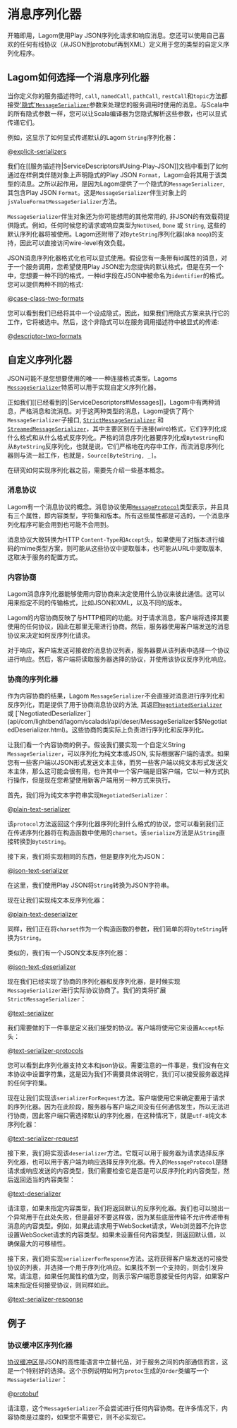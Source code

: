 # 消息序列化器

开箱即用，Lagom使用Play JSON序列化请求和响应消息。您还可以使用自己喜欢的任何有线协议（从JSON到protobuf再到XML）定义用于您的类型的自定义序列化程序。

## Lagom如何选择一个消息序列化器

当你定义你的服务描述符时,  `call`, `namedCall`, `pathCall`, `restCall`和`topic`方法都接受['隐式'](https://docs.scala-lang.org/zh-cn/tour/implicit-parameters.html)[`MessageSerializer`](api/com/lightbend/lagom/scaladsl/api/deser/MessageSerializer.html)参数来处理您的服务调用时使用的消息。与Scala中的所有隐式参数一样，您可以让Scala编译器为您隐式解析这些参数，也可以显式传递它们。

例如，这显示了如何显式传递默认的Lagom `String`序列化器：

@[explicit-serializers](code/MessageSerializers.scala)

我们在[[服务描述符|ServiceDescriptors#Using-Play-JSON]]文档中看到了如何通过在样例类伴随对象上声明隐式的Play JSON `Format`，Lagom会将其用于该类型的消息。之所以起作用，是因为Lagom提供了一个隐式的`MessageSerializer`, 其包含Play JSON `Format`。这是`MessageSerializer`伴生对象上的`jsValueFormatMessageSerializer`方法。

`MessageSerializer`伴生对象还为你可能想用的其他常用的, 非JSON的有效载荷提供隐式。例如，任何时候您的请求或响应类型为`NotUsed`, `Done` 或 `String`, 这些的默认序列化器将被使用。Lagom还附带了对`ByteString`序列化器(aka `noop`)的支持，因此可以直接访问wire-level有效负载。

JSON消息序列化器格式化也可以显式使用。假设您有一条带有id属性的消息，对于一个服务调用，您希望使用Play JSON宏为您提供的默认格式，但是在另一个中，您想要一种不同的格式，一种id字段在JSON中被命名为`identifier`的格式。您可以提供两种不同的格式:

@[case-class-two-formats](code/MessageSerializers.scala)

您可以看到我们已经将其中一个设成隐式，因此，如果我们用隐式方案来执行它的工作，它将被选中。然后，这个非隐式可以在服务调用描述符中被显式的传递:

@[descriptor-two-formats](code/MessageSerializers.scala)

## 自定义序列化器

JSON可能不是您想要使用的唯一一种连接格式类型。Lagoms [`MessageSerializer`](api/com/lightbend/lagom/scaladsl/api/deser/MessageSerializer.html)特质可以用于实现自定义序列化器。

正如我们[[已经看到的|ServiceDescriptors#Messages]]，Lagom中有两种消息，严格消息和流消息。对于这两种类型的消息，Lagom提供了两个`MessageSerializer`子接口, [`StrictMessageSerializer`](api/com/lightbend/lagom/scaladsl/api/deser/StrictMessageSerializer.html) 和 [`StreamedMessageSerializer`](api/com/lightbend/lagom/scaladsl/api/deser/StreamedMessageSerializer.html)，其中主要区别在于连接(wire)格式，它们序列化成什么格式和从什么格式反序列化。严格的消息序列化器要序列化成`ByteString`和从`ByteString`反序列化，也就是说，它们严格地在内存中工作，而流消息序列化器则与流一起工作，也就是，`Source[ByteString, _]`。

在研究如何实现序列化器之前，需要先介绍一些基本概念。

### 消息协议

Lagom有一个消息协议的概念。消息协议使用[`MessageProtocol`](api/com/lightbend/lagom/scaladsl/api/transport/MessageProtocol.html)类型表示，并且具有三个属性，即内容类型，字符集和版本。所有这些属性都是可选的，一个消息序列化程序可能会用到也可能不会用到。

消息协议大致转换为HTTP `Content-Type`和`Accept`头，如果使用了对版本进行编码的mime类型方案，则可能从这些协议中提取版本，也可能从URL中提取版本, 这取决于服务的配置方式。

### 内容协商

Lagom消息序列化器能够使用内容协商来决定使用什么协议来彼此通信。这可以用来指定不同的传输格式，比如JSON和XML，以及不同的版本。

Lagom的内容协商反映了与HTTP相同的功能。对于请求消息，客户端将选择其要使用的任何协议，因此在那里无需进行协商。然后，服务器使用客户端发送的消息协议来决定如何反序列化请求。

对于响应，客户端发送可接收的消息协议列表，服务器要从该列表中选择一个协议进行响应。然后，客户端将读取服务器选择的协议，并使用该协议反序列化响应。

### 协商的序列化器

作为内容协商的结果，Lagom `MessageSerializer`不会直接对消息进行序列化和反序列化，而是提供了用于协商消息协议的方法, 其返回[`NegotiatedSerializer`](api/com/lightbend/lagom/scaladsl/api/deser/MessageSerializer$$NegotiatedSerializer.html) 或 [`NegotiatedDeserializer`](api/com/lightbend/lagom/scaladsl/api/deser/MessageSerializer$$NegotiatedDeserializer.html)。这些协商的类实际上负责进行序列化和反序列化。

让我们看一个内容协商的例子。假设我们要实现一个自定义String `MessageSerializer`，可以序列化为纯文本或JSON, 实际根据客户端的请求。如果您有一些客户端以JSON形式发送文本主体，而另一些客户端以纯文本形式发送文本主体，那么这可能会很有用，也许其中一个客户端是旧客户端，它以一种方式执行操作，但是现在您希望使用新客户端用另一种方式来执行。

首先，我们将为纯文本字符串实现`NegotiatedSerializer`：

@[plain-text-serializer](code/MessageSerializers.scala)

该`protocol`方法返回这个序列化器序列化到什么格式的协议，您可以看到我们正在传递序列化器将在构造函数中使用的`charset`。该`serialize`方法是从`String`直接转换到`ByteString`。

接下来，我们将实现相同的东西，但是要序列化为JSON：

@[json-text-serializer](code/MessageSerializers.scala)

在这里，我们使用Play JSON将`String`转换为JSON字符串。

现在让我们实现纯文本反序列化器：

@[plain-text-deserializer](code/MessageSerializers.scala)

同样，我们正在将`charset`作为一个构造函数的参数，我们简单的将`ByteString`转换为`String`。

类似的，我们有一个JSON文本反序列化器：

@[json-text-deserializer](code/MessageSerializers.scala)

现在我们已经实现了协商的序列化器和反序列化器，是时候实现`MessageSerializer`进行实际协议协商了。我们的类将扩展`StrictMessageSerializer`：

@[text-serializer](code/MessageSerializers.scala)

我们需要做的下一件事是定义我们接受的协议。客户端将使用它来设置`Accept`标头：

@[text-serializer-protocols](code/MessageSerializers.scala)

您可以看到此序列化器支持文本和json协议。需要注意的一件事是，我们没有在文本协议中设置字符集，这是因为我们不需要具体说明它，我们可以接受服务器选择的任何字符集。

现在让我们实现该`serializerForRequest`方法。客户端使用它来确定要用于请求的序列化器。因为在此阶段，服务器与客户端之间没有任何通信发生，所以无法进行协商，因此客户端只需选择默认的序列化器，在这种情况下，就是`utf-8`纯文本序列化器：

@[text-serializer-request](code/MessageSerializers.scala)

接下来，我们将实现该`deserializer`方法。它既可以用于服务器为请求选择反序列化器，也可以用于客户端为响应选择反序列化器。传入的`MessageProtocol`是随请求或响应发送的内容类型，我们需要检查它是否是可以反序列化的内容类型，然后返回适当的内容类型：

@[text-deserializer](code/MessageSerializers.scala)

请注意，如果未指定内容类型，我们将返回默认的反序列化器。我们也可以抛出一个异常用于在此处失败，但是最好不要这样做，因为某些底层传输不允许传递带有消息的内容类型。例如，如果此请求用于WebSocket请求，Web浏览器不允许您设置WebSocket请求的内容类型。如果未设置任何内容类型，则返回默认值，以确保最大的可移植性。

接下来，我们将实现`serializerForResponse`方法。这将获得客户端发送的可接受协议的列表，并选择一个用于序列化响应。如果找不到一个支持的，则会引发异常。请注意，如果任何属性的值为空，则表示客户端愿意接受任何内容，如果客户端未指定任何接受协议，则同样如此。

@[text-serializer-response](code/MessageSerializers.scala)

## 例子

### 协议缓冲区序列化器

[协议缓冲区](https://developers.google.com/protocol-buffers/)是JSON的高性能语言中立替代品，对于服务之间的内部通信而言，这是一个特别好的选择。这个示例说明如何为`protoc`生成的`Order`类编写一个`MessageSerializer`：

@[protobuf](code/MessageSerializers.scala)

请注意，这个`MessageSerializer`不会尝试进行任何内容协商。在许多情况下，内容协商是过度的，如果您不需要它，则不必实现它。
